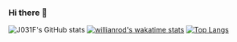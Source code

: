 ### Hi there 👋

![J031F's GitHub stats](https://github-readme-stats.vercel.app/api?username=J031F&show_icons=true&theme=darcula)
[![willianrod's wakatime stats](https://github-readme-stats.vercel.app/api/wakatime?username=J031F)](https://github.com/anuraghazra/github-readme-stats)
[![Top Langs](https://github-readme-stats.vercel.app/api/top-langs/?username=J031F&layout=compact)](https://github.com/anuraghazra/github-readme-stats)

